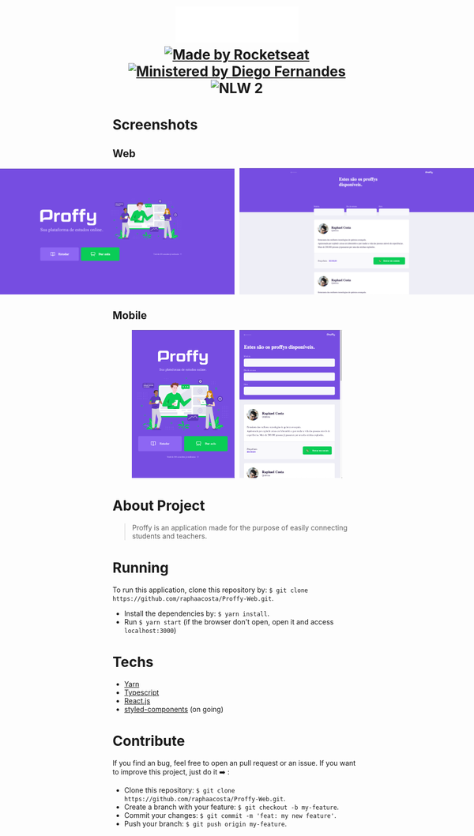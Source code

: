 <h1 align="center">
  <div>
    <img src="./src/assets/images/logo.svg" alt="Proffy" style="width: 250px;">
  </div>
  <a href="https://linktr.ee/rocketseat">
    <img src="https://img.shields.io/badge/Made%20by-rocketseat-blueviolet" alt="Made by Rocketseat">
  </a>
  <a href="https://github.com/diego3g">
    <img src="https://img.shields.io/badge/Ministered%20by-Diego%20Fernandes-blueviolet" alt="Ministered by Diego Fernandes">
  </a>
  <img src="https://img.shields.io/badge/Next%20Level%20Week-2-blueviolet" alt="NLW 2"> 
</h1>

# Screenshots

## Web
<div style="display: flex; align-items: center; justify-content: center;">
  <img src="./assets/web-landing-page.png" alt="Web landing page" style="width: 500px; margin-right: 10px;">
  <img src="./assets/web-teacher-list.png" alt="Web teacher list" style="width: 500px">
</div>

## Mobile
<div style="display: flex; align-items: center; justify-content: center;">
  <img src="./assets/mobile-landing-page.png" alt="Mobile landing page" style="height: 300px; margin-right: 10px;">
  <img src="./assets/mobile-teacher-list.png" alt="Mobile teacher list" style="height: 300px;">
</div>

# About Project

> Proffy is an application made for the purpose of easily connecting students and teachers.

# Running 

 To run this application, clone this repository by: `$ git clone https://github.com/raphaacosta/Proffy-Web.git`.
 - Install the dependencies by: `$ yarn install`.
 - Run `$ yarn start` (if the browser don't open, open it and access `localhost:3000`)

# Techs

 - [Yarn](https://classic.yarnpkg.com/en/docs/install/#mac-stable)
 - [Typescript](https://www.typescriptlang.org/)
 - [React.js](https://pt-br.reactjs.org/)
 - [styled-components](https://styled-components.com/) (on going)


# Contribute

  If you find an bug, feel free to open an pull request or an issue.
  If you want to improve this project, just do it ➡️ :
  - Clone this repository: `$ git clone https://github.com/raphaacosta/Proffy-Web.git`.
  - Create a branch with your feature: `$ git checkout -b my-feature`.
  - Commit your changes: `$ git commit -m 'feat: my new feature'`.
  - Push your branch: `$ git push origin my-feature`.